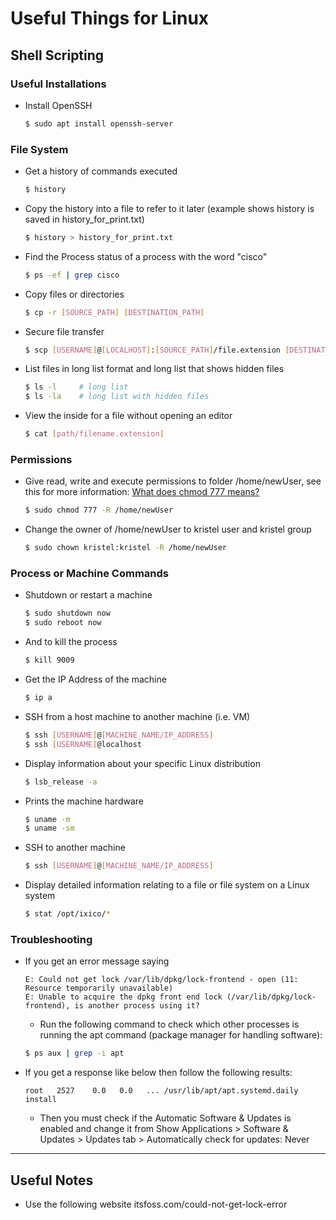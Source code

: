 # Useful Things for Linux 

## Shell Scripting 
### Useful Installations
* Install OpenSSH 
  ```bash
  $ sudo apt install openssh-server
  ```

### File System
* Get a history of commands executed 
    ```bash
    $ history 
    ```
* Copy the history into a file to refer to it later (example shows history is saved in history_for_print.txt)
    ```bash
    $ history > history_for_print.txt
    ```
* Find the Process status of a process with the word "cisco"
  ```bash
  $ ps -ef | grep cisco
  ```
* Copy files or directories 
  ```bash
  $ cp -r [SOURCE_PATH] [DESTINATION_PATH]
  ```
* Secure file transfer 
  ```bash
  $ scp [USERNAME]@[LOCALHOST]:[SOURCE_PATH]/file.extension [DESTINATION_PATH]
  ```
* List files in long list format and long list that shows hidden files
  ```bash
  $ ls -l     # long list
  $ ls -la    # long list with hidden files
  ```
* View the inside for a file without opening an editor
  ```bash
  $ cat [path/filename.extension]
  ```
### Permissions
* Give read, write and execute permissions to folder /home/newUser, see this for more information: [What does chmod 777 means?](https://www.maketecheasier.com/file-permissions-what-does-chmod-777-means/)
  ```bash
  $ sudo chmod 777 -R /home/newUser
  ```
* Change the owner of /home/newUser to kristel user and kristel group
  ```bash
  $ sudo chown kristel:kristel -R /home/newUser
  ```

### Process or Machine Commands
* Shutdown or restart a machine 
  ```bash
  $ sudo shutdown now 
  $ sudo reboot now
  ```
* And to kill the process 
  ```bash
  $ kill 9009
  ```
* Get the IP Address of the machine 
  ```bash
  $ ip a
  ```
* SSH from a host machine to another machine (i.e. VM)
  ```bash
  $ ssh [USERNAME]@[MACHINE_NAME/IP_ADDRESS]
  $ ssh [USERNAME]@localhost
  ```
* Display information about your specific Linux distribution 
  ```bash
  $ lsb_release -a
  ```
* Prints the machine hardware
  ```bash
  $ uname -m
  $ uname -sm
  ```
* SSH to another machine  
  ```bash
  $ ssh [USERNAME]@[MACHINE_NAME/IP_ADDRESS]
  ```
* Display detailed information relating to a file or file system on a Linux system 
  ```bash
  $ stat /opt/ixico/*
  ```

### Troubleshooting
* If you get an error message saying 
  ```
  E: Could not get lock /var/lib/dpkg/lock-frontend - open (11: Resource temporarily unavailable)
  E: Unable to acquire the dpkg front end lock (/var/lib/dpkg/lock-frontend), is another process using it?
  ```
  * Run the following command to check which other processes is running the apt command (package manager for handling software):
  ```bash
  $ ps aux | grep -i apt
  ```
* If you get a response like below then follow the following results: 
  ```
  root   2527    0.0   0.0   ... /usr/lib/apt/apt.systemd.daily install
  ```
  * Then you must check if the Automatic Software & Updates is enabled and change it from Show Applications > Software & Updates > Updates tab > Automatically check for updates: Never

---
## Useful Notes
* Use the following website itsfoss.com/could-not-get-lock-error
